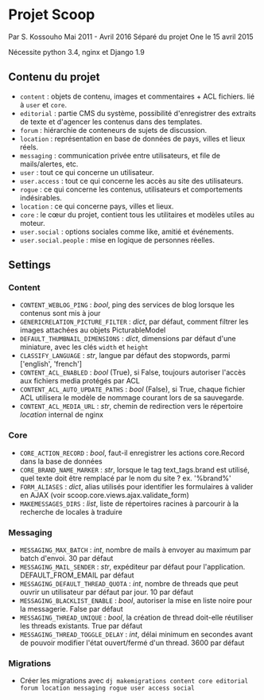 # Projet Scoop
Par S. Kossouho
Mai 2011 - Avril 2016
Séparé du projet One le 15 avril 2015

Nécessite python 3.4, nginx et Django 1.9

## Contenu du projet
- `content` : objets de contenu, images et commentaires + ACL fichiers. lié à `user` et `core`.
- `editorial` : partie CMS du système, possibilité d'enregistrer des extraits de texte et d'agencer les contenus dans des templates.
- `forum` : hiérarchie de conteneurs de sujets de discussion.
- `location` : représentation en base de données de pays, villes et lieux réels.
- `messaging` : communication privée entre utilisateurs, et file de mails/alertes, etc.
- `user` : tout ce qui concerne un utilisateur.
- `user.access` : tout ce qui concerne les accès au site des utilisateurs.
- `rogue` : ce qui concerne les contenus, utilisateurs et comportements indésirables.
- `location` : ce qui concerne pays, villes et lieux.
- `core` : le cœur du projet, contient tous les utilitaires et modèles utiles au moteur.
- `user.social` : options sociales comme like, amitié et événements.
- `user.social.people` : mise en logique de personnes réelles.

## Settings

### Content
- `CONTENT_WEBLOG_PING` : *bool*, ping des services de blog lorsque les contenus sont mis à jour
- `GENERICRELATION_PICTURE_FILTER` : *dict*, par défaut, comment filtrer les images attachées au objets PicturableModel
- `DEFAULT_THUMBNAIL_DIMENSIONS` : *dict*, dimensions par défaut d'une miniature, avec les clés `width` et `height`
- `CLASSIFY_LANGUAGE` : *str*, langue par défaut des stopwords, parmi ['english', 'french']
- `CONTENT_ACL_ENABLED` : *bool* (True), si False, toujours autoriser l'accès aux fichiers media protégés par ACL 
- `CONTENT_ACL_AUTO_UPDATE_PATHS` : *bool* (False), si True, chaque fichier ACL utilisera le modèle de nommage courant lors de sa sauvegarde.
- `CONTENT_ACL_MEDIA_URL` : *str*, chemin de redirection vers le répertoire _location_ internal de nginx

### Core
- `CORE_ACTION_RECORD` : *bool*, faut-il enregistrer les actions core.Record dans la base de données
- `CORE_BRAND_NAME_MARKER` : *str*, lorsque le tag text_tags.brand est utilisé, quel texte doit être remplacé par le nom du site ? ex. '%brand%'
- `FORM_ALIASES` : *dict*, alias utilisés pour identifier les formulaires à valider en AJAX (voir scoop.core.views.ajax.validate_form)
- `MAKEMESSAGES_DIRS` : *list*, liste de répertoires racines à parcourir à la recherche de locales à traduire

### Messaging
- `MESSAGING_MAX_BATCH` : *int*, nombre de mails à envoyer au maximum par batch d'envoi. 30 par défaut
- `MESSAGING_MAIL_SENDER` : *str*, expéditeur par défaut pour l'application. DEFAULT_FROM_EMAIL par défaut
- `MESSAGING_DEFAULT_THREAD_QUOTA` : *int*, nombre de threads que peut ouvrir un utilisateur par défaut par jour. 10 par défaut
- `MESSAGING_BLACKLIST_ENABLE` : *bool*, autoriser la mise en liste noire pour la messagerie. False par défaut
- `MESSAGING_THREAD_UNIQUE` : *bool*, la création de thread doit-elle réutiliser les threads existants. True par défaut
- `MESSAGING_THREAD_TOGGLE_DELAY` : *int*, délai minimum en secondes avant de pouvoir modifier l'état ouvert/fermé d'un thread. 3600 par défaut

### Migrations
- Créer les migrations avec ```dj makemigrations content core editorial forum location messaging rogue user access social```
